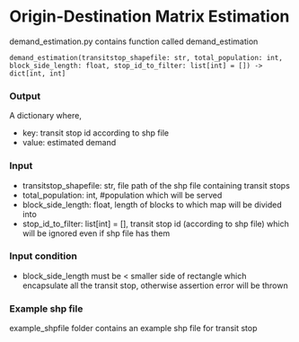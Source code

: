# Origin-Destination  Matrix Estimation

demand_estimation.py contains function called demand_estimation
```
demand_estimation(transitstop_shapefile: str, total_population: int,  block_side_length: float, stop_id_to_filter: list[int] = []) -> dict[int, int]
```
### Output
A dictionary where,
- key: transit stop id according to shp file
- value: estimated demand

### Input
- transitstop_shapefile: str, file path of the shp file containing transit stops 
- total_population: int, \#population which will be served
- block_side_length: float, length of blocks to which map will be divided into
- stop_id_to_filter: list[int] = [], transit stop id (according to shp file) which will be ignored even if shp file has them

### Input condition
- block_side_length must be < smaller side of rectangle which encapsulate all the transit stop, otherwise assertion error will be thrown

### Example shp file
example_shpfile folder contains an example shp file for transit stop